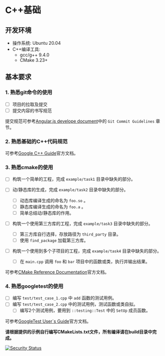 # C++基础

## 开发环境
- 操作系统: Ubuntu 20.04
- C++编译工具: 
    - gcc/g++ 9.4.0
    - CMake 3.23+

## 基本要求

### 1. 熟悉git命令的使用

- [ ] 项目的拉取及提交
- [ ] 提交内容的书写规范

提交规范可参考[Angular.js develope document](https://github.com/angular/angular.js/blob/master/DEVELOPERS.md#commits)中的 `Git Commit Guidelines` 章节。

### 2. 熟悉基础的C++代码规范

可参考[Google C++ Guide](https://google.github.io/styleguide/cppguide.html)官方文档。

### 3. 熟悉cmake的使用

- [ ] 构筑一个简单的工程，完成 `example/task1` 目录中缺失的部分。

- [ ] 动/静态库的生成，完成 `example/task2` 目录中缺失的部分。
    - [ ] 动态库编译生成的命名为 `foo.so` 。
    - [ ] 静态库编译生成的命名为 `foo.a` 。
    - [ ] 简单总结动/静态库的作用。

- [ ] 构筑一个使用第三方库的工程，完成 `example/task3` 目录中缺失的部分。
    - [ ] 第三方库自行选择，存放路径为 `third_party` 目录。
    - [ ] 使用 `find_package` 加载第三方库。

- [ ] 构筑一个使用到多个子项目的工程，完成 `example/task4` 目录中缺失的部分。
    - [ ] 在 `main.cpp` 调用 `foo` 和 `bar` 项目中的函数或类，执行并输出结果。

可参考[CMake Reference Documentation](https://cmake.org/cmake/help/latest/)官方文档。

### 4. 熟悉googletest的使用

- [ ] 编写 `test/test_case_1.cpp` 中 `add` 函数的测试用例。
- [ ] 编写 `test/test_case_2.cpp` 中的测试用例，测试函数或类自拟。
    - [ ] 编写2个测试用例，要用到 `::testing::Test` 中的 `SetUp` 成员函数。

可参考[GoogleTest User`s Guide](https://google.github.io/googletest/)官方文档。

**请根据提供的示例自行编写CMakeLists.txt文件，所有编译请在build目录中完成。**

[![Security Status](https://s.murphysec.com/badge/hankknight/cxx_primary.svg)](https://www.murphysec.com/p/hankknight/cxx_primary)
